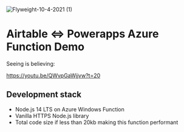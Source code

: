 
![Flyweight-10-4-2021 (1)](https://user-images.githubusercontent.com/2868/135924699-734dd125-2929-4016-bbbd-e59e2179f9ef.png)

# Airtable <=> Powerapps Azure Function Demo

Seeing is believing:

https://youtu.be/QWvpGaWjjvw?t=20


## Development stack

- Node.js 14 LTS on Azure Windows Function
- Vanilla HTTPS Node.js library
- Total code size if less than 20kb making this function performant

